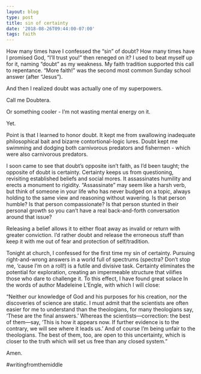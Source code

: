 ```yaml
---
layout: blog
type: post
title: sin of certainty
date: '2018-08-26T09:44:00-07:00'
tags: faith
---
```

How many times have I confessed the “sin” of doubt? How many times have I promised God, “I’ll trust you!” then reneged on it? I used to beat myself up for it, naming “doubt” as my weakness. My faith tradition supported this call to repentance. “More faith!” was the second most common Sunday school answer (after “Jesus”).

And then I realized doubt was actually one of my superpowers. 

Call me Doubtera. 

Or something cooler - I’m not wasting mental energy on it. 

Yet.

Point is that I learned to honor doubt. It kept me from swallowing inadequate philosophical bait and bizarre contortional-logic lures. Doubt kept me swimming and dodging both carnivorous predators and fishermen - which were also carnivorous predators.

I soon came to see that doubt’s opposite isn’t faith, as I’d been taught; the opposite of doubt is certainty. Certainty keeps us from questioning, revisiting established beliefs and social mores. It assassinates humility and erects a monument to rigidity. “Assassinate” may seem like a harsh verb, but think of someone in your life who has never budged on a topic, always holding to the same view and reasoning without wavering. Is that person humble? Is that person compassionate? Is that person stunted in their personal growth so you can’t have a real back-and-forth conversation around that issue?

Releasing a belief allows it to either float away as invalid or return with greater conviction. I’d rather doubt and release the erroneous stuff than keep it with me out of fear and protection of self/tradition.

Tonight at church, I confessed for the first time my sin of certainty. Pursuing right-and-wrong answers in a world full of spectrums (spectra? Don’t stop me, ‘cause I’m on a roll!) is a futile and divisive task. Certainty eliminates the potential for exploration, creating an impermeable structure that vilifies those who dare to challenge it. To this effect, I have found great solace In the words of author Madeleine L’Engle, with which I will close:

“Neither our knowledge of God and his purposes for his creation, nor the discoveries of science are static. I must admit that the scientists are often easier for me to understand than the theologians, for many theologians say, ‘These are the final answers.’ Whereas the scientists—correction: the best of them—say, ‘This is how it appears now. If further evidence is to the contrary, we will see where it leads us.’ And of course I’m being unfair to the theologians. The best of them, too, are open to this uncertainty, which is closer to the truth which will set us free than any closed system.”

Amen.

\#writingfromthemiddle
